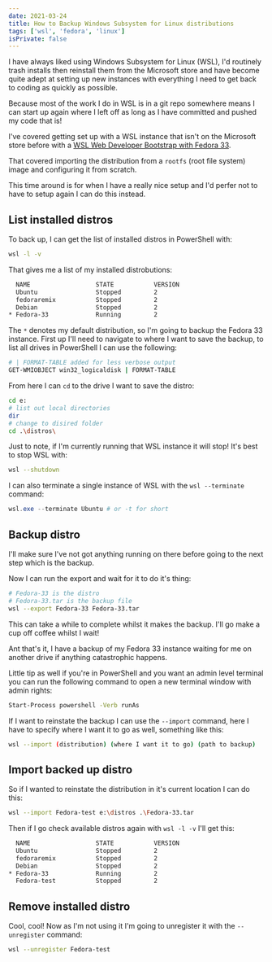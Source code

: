 ```yaml
---
date: 2021-03-24
title: How to Backup Windows Subsystem for Linux distributions
tags: ['wsl', 'fedora', 'linux']
isPrivate: false
---
```


I have always liked using Windows Subsystem for Linux (WSL), I'd
routinely trash installs then reinstall them from the Microsoft store
and have become quite adept at setting up new instances with
everything I need to get back to coding as quickly as possible.

Because most of the work I do in WSL is in a git repo somewhere means
I can start up again where I left off as long as I have committed and
pushed my code that is!

I've covered getting set up with a WSL instance that isn't on the
Microsoft store before with a [WSL Web Developer Bootstrap with Fedora
33].

That covered importing the distribution from a `rootfs` (root file
system) image and configuring it from scratch.

This time around is for when I have a really nice setup and I'd perfer
not to have to setup again I can do this instead.

## List installed distros

To back up, I can get the list of installed distros in PowerShell
with:

```bash
wsl -l -v
```

That gives me a list of my installed distrobutions:

```bash
  NAME                  STATE           VERSION
  Ubuntu                Stopped         2
  fedoraremix           Stopped         2
  Debian                Stopped         2
* Fedora-33             Running         2
```

The `*` denotes my default distribution, so I'm going to backup the
Fedora 33 instance. First up I'll need to navigate to where I want to
save the backup, to list all drives in PowerShell I can use the
following:

```bash
# | FORMAT-TABLE added for less verbose output
GET-WMIOBJECT win32_logicaldisk | FORMAT-TABLE
```

From here I can `cd` to the drive I want to save the distro:

```bash
cd e:
# list out local directories
dir
# change to disired folder
cd .\distros\
```

Just to note, if I'm currently running that WSL instance it will stop!
It's best to stop WSL with:

```bash
wsl --shutdown
```

I can also terminate a single instance of WSL with the
`wsl --terminate` command:

```powershell
wsl.exe --terminate Ubuntu # or -t for short
```

## Backup distro

I'll make sure I've not got anything running on there before going to
the next step which is the backup.

Now I can run the export and wait for it to do it's thing:

```bash
# Fedora-33 is the distro
# Fedora-33.tar is the backup file
wsl --export Fedora-33 Fedora-33.tar
```

This can take a while to complete whilst it makes the backup. I'll go
make a cup off coffee whilst I wait!

Ant that's it, I have a backup of my Fedora 33 instance waiting for me
on another drive if anything catastrophic happens.

Little tip as well if you're in PowerShell and you want an admin level
terminal you can run the following command to open a new terminal
window with admin rights:

```bash
Start-Process powershell -Verb runAs
```

If I want to reinstate the backup I can use the `--import` command,
here I have to specify where I want it to go as well, something like
this:

```bash
wsl --import (distribution) (where I want it to go) (path to backup)
```

## Import backed up distro

So if I wanted to reinstate the distribution in it's current location
I can do this:

```bash
wsl --import Fedora-test e:\distros .\Fedora-33.tar
```

Then if I go check available distros again with `wsl -l -v` I'll get
this:

```bash
  NAME                  STATE           VERSION
  Ubuntu                Stopped         2
  fedoraremix           Stopped         2
  Debian                Stopped         2
* Fedora-33             Running         2
  Fedora-test           Stopped         2
```

## Remove installed distro

Cool, cool! Now as I'm not using it I'm going to unregister it with
the `--unregister` command:

```bash
wsl --unregister Fedora-test
```

[wsl web developer bootstrap with fedora 33]:
  https://scottspence.com/posts/fedora-bootstrap-from-scratch/
